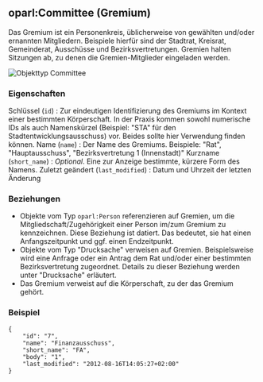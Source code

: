 oparl:Committee (Gremium)
------------------------

Das Gremium ist ein Personenkreis, üblicherweise von gewählten und/oder 
ernannten Mitgliedern. Beispiele hierfür sind der Stadtrat, Kreisrat, 
Gemeinderat, Ausschüsse und Bezirksvertretungen. Gremien halten Sitzungen 
ab, zu denen die Gremien-Mitglieder eingeladen werden.

![Objekttyp Committee](images/datenmodell_gremium.png)


### Eigenschaften ###

Schlüssel (`id`)
:   Zur eindeutigen Identifizierung des Gremiums im Kontext einer bestimmten 
    Körperschaft. In der Praxis kommen sowohl numerische IDs als auch 
    Namenskürzel (Beispiel: "STA" für den Stadtentwicklungsausschuss) vor. 
    Beides sollte hier Verwendung finden können.
Name (`name`)
:   Der Name des Gremiums. Beispiele: "Rat", "Hauptausschuss", 
    "Bezirksvertretung 1 (Innenstadt)"
Kurzname (`short_name`)
:   _Optional_. Eine zur Anzeige bestimmte, kürzere Form des Namens.
Zuletzt geändert (`last_modified`)
:   Datum und Uhrzeit der letzten Änderung


### Beziehungen ###

* Objekte vom Typ `oparl:Person` referenzieren auf Gremien, um die 
Mitgliedschaft/Zugehörigkeit einer Person im/zum Gremium zu kennzeichnen.
Diese Beziehung ist datiert. Das bedeutet, sie hat einen Anfangszeitpunkt und
ggf. einen Endzeitpunkt.
* Objekte vom Typ "Drucksache" verweisen auf Gremien. Beispielsweise wird 
eine Anfrage oder ein Antrag dem Rat und/oder einer bestimmten Bezirksvertretung 
zugeordnet. Details zu dieser Beziehung werden unter "Drucksache" erläutert.
* Das Gremium verweist auf die Körperschaft, zu der das Gremium gehört.

### Beispiel ###

~~~~~  {#committee_ex1 .json}
{
    "id": "7",
    "name": "Finanzausschuss",
    "short_name": "FA",
    "body": "1",
    "last_modified": "2012-08-16T14:05:27+02:00"
}
~~~~~

